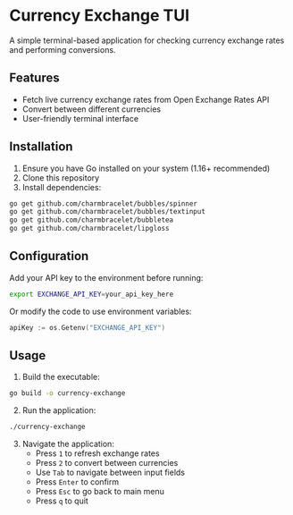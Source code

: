 # Currency Exchange TUI

A simple terminal-based application for checking currency exchange rates and performing conversions.

## Features

- Fetch live currency exchange rates from Open Exchange Rates API
- Convert between different currencies
- User-friendly terminal interface

## Installation

1. Ensure you have Go installed on your system (1.16+ recommended)
2. Clone this repository
3. Install dependencies:

```bash
go get github.com/charmbracelet/bubbles/spinner
go get github.com/charmbracelet/bubbles/textinput
go get github.com/charmbracelet/bubbletea
go get github.com/charmbracelet/lipgloss
```

## Configuration

Add your API key to the environment before running:

```bash
export EXCHANGE_API_KEY=your_api_key_here
```

Or modify the code to use environment variables:

```go
apiKey := os.Getenv("EXCHANGE_API_KEY")
```

## Usage

1. Build the executable:

```bash
go build -o currency-exchange
```

2. Run the application:

```bash
./currency-exchange
```

3. Navigate the application:
   - Press `1` to refresh exchange rates
   - Press `2` to convert between currencies
   - Use `Tab` to navigate between input fields
   - Press `Enter` to confirm
   - Press `Esc` to go back to main menu
   - Press `q` to quit
